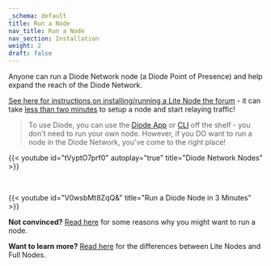 ```yaml
---
_schema: default
title: Run a Node
nav_title: Run a Node
nav_section: Installation
weight: 2
draft: false
---
```

Anyone can run a Diode Network node (a Diode Point of Presence) and help expand the reach of the Diode Network.

<a href="https://forum.diode.io/t/lite-node-installation/33" target="_blank" rel="noopener">See here for instructions on installing/running a Lite Node the forum</a> - it can take <a href="https://medium.com/@hansrempel_27543/first-deployment-of-a-diode-node-48c8a18f8e2d" target="_blank" rel="noopener">less than two minutes</a> to setup a node and start relaying traffic!

> To use Diode, you can use the [Diode App](https://diode.io/solutions/app) or [CLI](https://diode.io/solutions/cli) off the shelf - you don't need to run your own node. However, if you DO want to run a node in the Diode Network, you've come to the right place!

{{< youtube id="tVyptO7prf0" autoplay="true" title="Diode Network Nodes" >}}

&nbsp;

{{< youtube id="V0wsbMt8ZqQ&" title="Run a Diode Node in 3 Minutes" >}}

**Not convinced?** [Read here](/docs/faq/why-host-a-node/) for some reasons why you might want to run a node.

**Want to learn more?** [Read here](https://network.docs.diode.io/docs/features/lite-nodes-vs-full-nodes/) for the differences between Lite Nodes and Full Nodes.